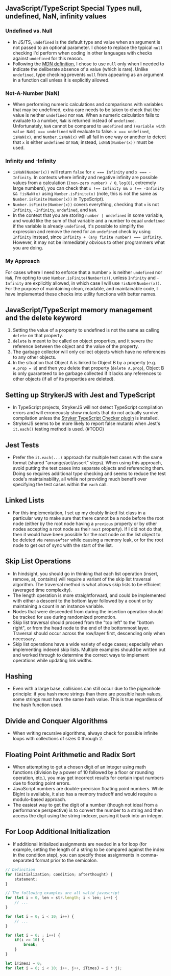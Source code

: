 ## JavaScript/TypeScript Special Types null, undefined, NaN, infinity values

### Undefined vs. Null

- In JS/TS, `undefined` is the default type and value when an argument is not passed to an optional parameter. I chose to replace  the typical `null` checking I'd perform when coding in other languages with checks against `undefined` for this reason.
- Following the [MDN definition](https://developer.mozilla.org/en-US/docs/Web/JavaScript/Reference/Operators/null), I chose to use `null` only when I needed to indicate the deliberate absence of a value (which is rare). Unlike `undefined`, type checking prevents `null` from appearing as an argument in a function call unless it is explicitly allowed.

### Not-A-Number (NaN)

- When performing numeric calculations and comparisons with variables that may be undefined, extra care needs to be taken to check that the value is neither `undefined` nor `NaN`. When a numeric calculation fails to evaluate to a number, `NaN` is returned instead of `undefined`. Unfortunately, `NaN` cannot be compared to `undefined` and `(variable with value NaN) === undefined` will evaluate to false. `x === undefined`, `isNaN(x)`, and `Number.isNaN(x)` will all fail in one way or another to detect that `x` is either `undefined` or `NaN`; instead, `isNaN(Number(x))` must be used.

### Infinity and -Infinity

- `isNaN(Number(x))` will return `false` for `x === Infinity` and `x === -Infinity`. In contexts where infinity and negative infinity are possible values from a calculation (`(non-zero number) / 0`, `log(0)`, extremely large numbers), you can check that `x !== Infinity && x !== -Infinity && !isNaN(x)` using `Number.isFinite(x)` (note, this is not the same as `Number.isFinite(Number(x))` in TypeScript).
- `Number.isFinite(Number(x))` covers everything, checking that `x` is not `Infinity`, `-Infinity`, `undefined`, and `NaN`.
- In the context that you are storing `number | undefined` in some variable, and would like the sum of that variable and a number to equal `undefined` if the variable is already `undefined`, it's possible to simplify the expression and remove the need for an `undefined` check by using `Infinity` instead, since `Infinity + (any finite number) === Infinity`. However, it may not be immediately obvious to other programmers what you are doing.

### My Approach

For cases where I need to enforce that a number `x` is neither `undefined` nor `NaN`, I'm opting to use `Number.isFinite(Number(x))`, unless `Infinity` and `-Infinity` are explicitly allowed, in which case I will use `!isNaN(Number(x))`. For the purpose of maintaining clean, readable, and maintainable code, I have implemented these checks into utility functions with better names.

## JavaScript/TypeScript memory management and the delete keyword

1. Setting the value of a property to undefined is not the same as calling `delete` on that property.
2. `delete` is meant to be called on object properties, and it severs the reference between the object and the value of the property.
3. The garbage collector will only collect objects which have no references to any other objects.
4. In the situation that Object A is linked to Object B by a property (e.g. `A.prop = B`) and then you delete that property (`delete A.prop`), Object B is only guaranteed to be garbage collected if it lacks any references to other objects (if all of its properties are deleted).

## Setting up StrykerJS with Jest and TypeScript

- In TypeScript projects, StrykerJS will not detect TypeScript compilation errors and will erroneously show mutants that do not actually survive compilation unless the [Stryker TypeScript Checker plugin](https://stryker-mutator.io/docs/stryker-js/typescript-checker/) is installed.
- StrykerJS seems to be more likely to report false mutants when Jest's `it.each()` testing method is used. (#TODO)

## Jest Tests

- Prefer the `it.each(...)` approach for multiple test cases with the same format (shared "arrange/act/assert" steps). When using this approach, avoid putting the test cases into separate objects and referencing them. Doing so requires additional type checking and seems to reduce the test code's maintainability, all while not providing much benefit over specifying the test cases within the `each` call.

## Linked Lists

- For this implementation, I set up my doubly linked list class in a particular way to make sure that there cannot be a node before the root node (either by the root node having a `previous` property or by other nodes accepting a root node as their `next` property). If I did not do that, then it would have been possible for the root node on the list object to be deleted via `removeAfter` while causing a memory leak, or for the root node to get out of sync with the start of the list.

## Skip List Operations

- In hindsight, you should go in thinking that each list operation (insert, remove, at, contains) will require a variant of the skip list traversal algorithm. The traversal method is what allows skip lists to be efficient (averaged time complexity).
- The length operation is more straightforward, and could be implemented with either a descent to the bottom layer followed by a count or by maintaining a count in an instance variable.
- Nodes that were descended from during the insertion operation should be tracked for use during randomized promotion.
- Skip list traversal should proceed from the "top left" to the "bottom right", or from the head node to the end of the bottommost layer. Traversal should occur across the row/layer first, descending only when necessary.
- Skip list operations have a wide variety of edge cases; especially when implementing indexed skip lists. Multiple examples should be written out and worked through to determine the correct ways to implement operations while updating link widths.

## Hashing

- Even with a large base, collisions can still occur due to the pigeonhole principle: if you hash more strings than there are possible hash values, some strings must have the same hash value. This is true regardless of the hash function used.

## Divide and Conquer Algorithms

- When writing recursive algorithms, always check for possible infinite loops with collections of sizes 0 through 2.

## Floating Point Arithmetic and Radix Sort

- When attempting to get a chosen digit of an integer using math functions (division by a power of 10 followed by a floor or rounding operation, etc.), you may get incorrect results for certain input numbers due to floating point errors.
- JavaScript numbers are double-precision floating point numbers. While BigInt is available, it also has a memory tradeoff and would require a modulo-based approach.
- The easiest way to get the digit of a number (though not ideal from a performance perspective) is to convert the number to a string and then access the digit using the string indexer, parsing it back into an integer.

## For Loop Additional Initialization

- If additional initialized assignments are needed in a for loop (for example, setting the length of a string to be compared against the index in the condition step), you can specify those assignments in comma-separated format prior to the semicolon.

```ts
// Definition
for (initialization; condition; afterthought) {
    statement;
}

// The following examples are all valid javascript
for (let i = 0, len = str.length; i < len; i++) {
    // ...
}

for (let i = 0; i < 10; i++) {
    // ...
}

for (let i = 0; ; i++) {
    if(i >= 10) {
        break;
    }
}

let iTimesJ = 0;
for (let i = 0; i < 10; i++, j++, iTimesJ = i * j);
```
